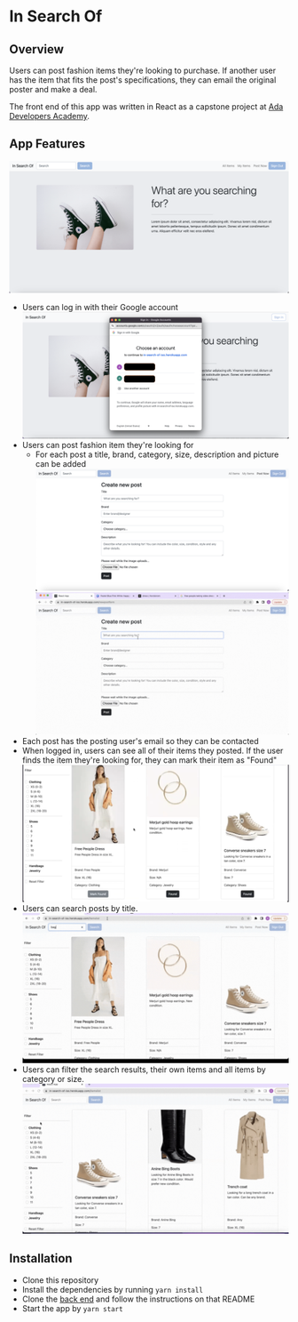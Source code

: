# In Search Of

## Overview
Users can post fashion items they're looking to purchase. If another user has the item that fits the post's specifications, they can email the original poster and make a deal.

The front end of this app was written in React as a capstone project at [Ada Developers Academy](https://adadevelopersacademy.org/).

##  App Features
![homepage](demo/homepage.png)
* Users can log in with their Google account
![login](demo/login.png)
* Users can post fashion item they're looking for
  * For each post a title, brand, category, size, description and picture can be added
![form](demo/form.png)
![form demo](demo/form_demo.gif)
* Each post has the posting user's email so they can be contacted
* When logged in, users can see all of their items they posted. If the user finds the item they're looking for, they can mark their item as "Found"
![my items](demo/my_items.png)
* Users can search posts by title. 
![search](demo/search.gif)
* Users can filter the search results, their own items and all items by category or size.
![filter](demo/filter.gif)

## Installation
* Clone this repository
* Install the dependencies by running `yarn install`
* Clone the [back end](https://github.com/ariastroud/back-end-in-search-of) and follow the instructions on that README
* Start the app by `yarn start`   